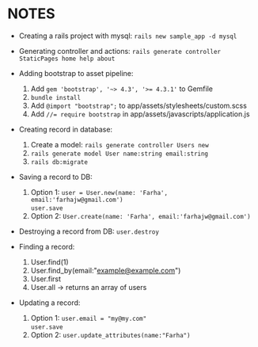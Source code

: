 # NOTES

* Creating a rails project with mysql: `rails new sample_app -d mysql`
* Generating controller and actions: `rails generate controller StaticPages home help about`
* Adding bootstrap to asset pipeline:
    1. Add `gem 'bootstrap', '~> 4.3', '>= 4.3.1'` to Gemfile
    2. `bundle install`
    3. Add `@import "bootstrap";` to app/assets/stylesheets/custom.scss
    4. Add `//= require bootstrap` in app/assets/javascripts/application.js
* Creating record in database:
    1. Create a model: `rails generate controller Users new`
    2. `rails generate model User name:string email:string`
    3. `rails db:migrate`
* Saving a record to DB:
    1. Option 1: `user = User.new(name: 'Farha', email:'farhajw@gmail.com')`  
                  `user.save`
    2. Option 2: `User.create(name: 'Farha', email:'farhajw@gmail.com')`

* Destroying a record from DB:
     `user.destroy`

* Finding a record:
    1. User.find(1)
    2. User.find_by(email:"example@example.com")
    3. User.first
    4. User.all -> returns an array of users

* Updating a record:
    1. Option 1: `user.email = "my@my.com"`  
                  `user.save`
    2. Option 2: `user.update_attributes(name:"Farha")`
    
